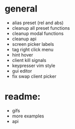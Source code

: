 # general

- alias preset (rel and abs)
- cleanup all preset functions
- cleanup modal functions
- cleanup api
- screen picker labels
- tag right click menu
- hint hover
- client kill signals
- keypresser vim style
- gui editor
- fix swap client picker

# readme:

- gifs
- more examples
- api
